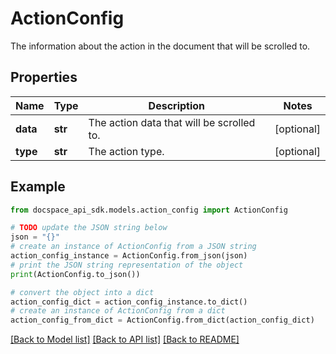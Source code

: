 # ActionConfig
The information about the action in the document that will be scrolled to.

## Properties

Name | Type | Description | Notes
------------ | ------------- | ------------- | -------------
**data** | **str** | The action data that will be scrolled to. | [optional] 
**type** | **str** | The action type. | [optional] 

## Example

```python
from docspace_api_sdk.models.action_config import ActionConfig

# TODO update the JSON string below
json = "{}"
# create an instance of ActionConfig from a JSON string
action_config_instance = ActionConfig.from_json(json)
# print the JSON string representation of the object
print(ActionConfig.to_json())

# convert the object into a dict
action_config_dict = action_config_instance.to_dict()
# create an instance of ActionConfig from a dict
action_config_from_dict = ActionConfig.from_dict(action_config_dict)
```
[[Back to Model list]](../README.md#documentation-for-models) [[Back to API list]](../README.md#documentation-for-api-endpoints) [[Back to README]](../README.md)


